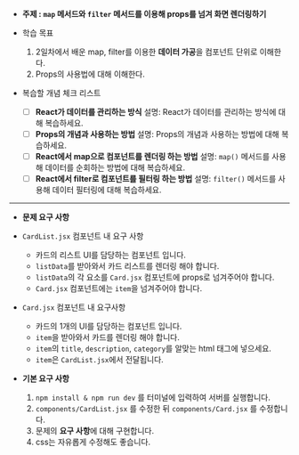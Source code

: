 - **주제 : `map` 메서드와 `filter` 메서드를 이용해 props를 넘겨 화면 렌더링하기**
- 학습 목표
    1. 2일차에서 배운 map, filter를 이용한 **데이터 가공**을 컴포넌트 단위로 이해한다.
    2. Props의 사용법에 대해 이해한다.
    
- 복습할 개념 체크 리스트
    - [ ]  **React가 데이터를 관리하는 방식**
    설명: React가 데이터를 관리하는 방식에 대해 복습하세요.
    - [ ]  **Props의 개념과 사용하는 방법**
    설명: Props의 개념과 사용하는 방법에 대해 복습하세요.
    - [ ]  **React에서 map으로 컴포넌트를 렌더링 하는 방법**
    설명: `map()` 메서드를 사용해 데이터를 순회하는 방법에 대해 복습하세요.
    - [ ]  **React에서 filter로 컴포넌트를 필터링 하는 방법**
    설명: `filter()` 메서드를 사용해 데이터 필터링에 대해 복습하세요.
<hr/>

- **문제 요구 사항**

- `CardList.jsx` 컴포넌트 내 요구 사항
    - 카드의 리스트 UI를 담당하는 컴포넌트 입니다.
    - `listData`를 받아와서 카드 리스트를 렌더링 해야 합니다.
    - `listData`의 각 요소를 `Card.jsx` 컴포넌트에 props로 넘겨주어야 합니다.
    - `Card.jsx` 컴포넌트에는 `item`을 넘겨주어야 합니다.
    
- `Card.jsx` 컴포넌트 내 요구사항
    - 카드의 1개의 UI를 담당하는 컴포넌트 입니다.
    - `item`을 받아와서 카드를 렌더링 해야 합니다.
    - `item`의 `title`, `description`, `category`를 알맞는 html 태그에 넣으세요.
    - `item`은 `CardList.jsx`에서 전달됩니다.

- **기본 요구 사항**
    1. `npm install & npm run dev` 를 터미널에 입력하여 서버를 실행합니다. 
    2. `components/CardList.jsx` 를 수정한 뒤 `components/Card.jsx` 를  수정합니다.
    3. 문제의 **요구 사항**에 대해 구현합니다.
    4. css는 자유롭게 수정해도 좋습니다.
